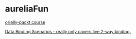 # aureliaFun
[orielly-packt course](https://www.safaribooksonline.com/videos/aurelia-for-beginners/9781789139754/9781789139754-video1_3)

[Data Binding Scenarios - really only covers live 2-way binding.](https://www.safaribooksonline.com/videos/aurelia-for-beginners/9781789139754/9781789139754-video2_4)
